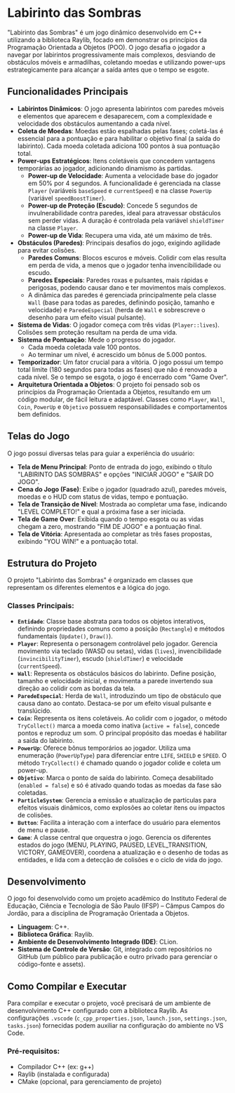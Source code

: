 # Labirinto das Sombras

"Labirinto das Sombras" é um jogo dinâmico desenvolvido em C++ utilizando a biblioteca Raylib, focado em demonstrar os princípios da Programação Orientada a Objetos (POO). O jogo desafia o jogador a navegar por labirintos progressivamente mais complexos, desviando de obstáculos móveis e armadilhas, coletando moedas e utilizando power-ups estrategicamente para alcançar a saída antes que o tempo se esgote.

## Funcionalidades Principais

* **Labirintos Dinâmicos**: O jogo apresenta labirintos com paredes móveis e elementos que aparecem e desaparecem, com a complexidade e velocidade dos obstáculos aumentando a cada nível.
* **Coleta de Moedas**: Moedas estão espalhadas pelas fases; coletá-las é essencial para a pontuação e para habilitar o objetivo final (a saída do labirinto). Cada moeda coletada adiciona 100 pontos à sua pontuação total.
* **Power-ups Estratégicos**: Itens coletáveis que concedem vantagens temporárias ao jogador, adicionando dinamismo às partidas.
    * **Power-up de Velocidade**: Aumenta a velocidade base do jogador em 50% por 4 segundos. A funcionalidade é gerenciada na classe `Player` (variáveis `baseSpeed` e `currentSpeed`) e na classe `PowerUp` (variável `speedBoostTimer`).
    * **Power-up de Proteção (Escudo)**: Concede 5 segundos de invulnerabilidade contra paredes, ideal para atravessar obstáculos sem perder vidas. A duração é controlada pela variável `shieldTimer` na classe `Player`.
    * **Power-up de Vida**: Recupera uma vida, até um máximo de três.
* **Obstáculos (Paredes)**: Principais desafios do jogo, exigindo agilidade para evitar colisões.
    * **Paredes Comuns**: Blocos escuros e móveis. Colidir com elas resulta em perda de vida, a menos que o jogador tenha invencibilidade ou escudo.
    * **Paredes Especiais**: Paredes roxas e pulsantes, mais rápidas e perigosas, podendo causar dano e ter movimentos mais complexos.
    * A dinâmica das paredes é gerenciada principalmente pela classe `Wall` (base para todas as paredes, definindo posição, tamanho e velocidade) e `ParedeEspecial` (herda de `Wall` e sobrescreve o desenho para um efeito visual pulsante).
* **Sistema de Vidas**: O jogador começa com três vidas (`Player::lives`). Colisões sem proteção resultam na perda de uma vida.
* **Sistema de Pontuação**: Mede o progresso do jogador.
    * Cada moeda coletada vale 100 pontos.
    * Ao terminar um nível, é acrescido um bônus de 5.000 pontos.
* **Temporizador**: Um fator crucial para a vitória. O jogo possui um tempo total limite (180 segundos para todas as fases) que não é renovado a cada nível. Se o tempo se esgota, o jogo é encerrado com "Game Over".
* **Arquitetura Orientada a Objetos**: O projeto foi pensado sob os princípios da Programação Orientada a Objetos, resultando em um código modular, de fácil leitura e adaptável. Classes como `Player`, `Wall`, `Coin`, `PowerUp` e `Objetivo` possuem responsabilidades e comportamentos bem definidos.

## Telas do Jogo

O jogo possui diversas telas para guiar a experiência do usuário:

* **Tela de Menu Principal**: Ponto de entrada do jogo, exibindo o título "LABIRINTO DAS SOMBRAS" e opções "INICIAR JOGO" e "SAIR DO JOGO".
* **Cena do Jogo (Fase)**: Exibe o jogador (quadrado azul), paredes móveis, moedas e o HUD com status de vidas, tempo e pontuação.
* **Tela de Transição de Nível**: Mostrada ao completar uma fase, indicando "LEVEL COMPLETO!" e qual a próxima fase a ser iniciada.
* **Tela de Game Over**: Exibida quando o tempo esgota ou as vidas chegam a zero, mostrando "FIM DE JOGO" e a pontuação final.
* **Tela de Vitória**: Apresentada ao completar as três fases propostas, exibindo "YOU WIN!" e a pontuação total.

## Estrutura do Projeto

O projeto "Labirinto das Sombras" é organizado em classes que representam os diferentes elementos e a lógica do jogo.

### Classes Principais:

* **`Entidade`**: Classe base abstrata para todos os objetos interativos, definindo propriedades comuns como a posição (`Rectangle`) e métodos fundamentais (`Update()`, `Draw()`).
* **`Player`**: Representa o personagem controlável pelo jogador. Gerencia movimento via teclado (WASD ou setas), vidas (`lives`), invencibilidade (`invincibilityTimer`), escudo (`shieldTimer`) e velocidade (`currentSpeed`).
* **`Wall`**: Representa os obstáculos básicos do labirinto. Define posição, tamanho e velocidade inicial, e movimenta a parede invertendo sua direção ao colidir com as bordas da tela.
* **`ParedeEspecial`**: Herda de `Wall`, introduzindo um tipo de obstáculo que causa dano ao contato. Destaca-se por um efeito visual pulsante e translúcido.
* **`Coin`**: Representa os itens coletáveis. Ao colidir com o jogador, o método `TryCollect()` marca a moeda como inativa (`active = false`), concede pontos e reproduz um som. O principal propósito das moedas é habilitar a saída do labirinto.
* **`PowerUp`**: Oferece bônus temporários ao jogador. Utiliza uma enumeração (`PowerUpType`) para diferenciar entre `LIFE`, `SHIELD` e `SPEED`. O método `TryCollect()` é chamado quando o jogador colide e coleta um power-up.
* **`Objetivo`**: Marca o ponto de saída do labirinto. Começa desabilitado (`enabled = false`) e só é ativado quando todas as moedas da fase são coletadas.
* **`ParticleSystem`**: Gerencia a emissão e atualização de partículas para efeitos visuais dinâmicos, como explosões ao coletar itens ou impactos de colisões.
* **`Button`**: Facilita a interação com a interface do usuário para elementos de menu e pause.
* **`Game`**: A classe central que orquestra o jogo. Gerencia os diferentes estados do jogo (MENU, PLAYING, PAUSED, LEVEL_TRANSITION, VICTORY, GAMEOVER), coordena a atualização e o desenho de todas as entidades, e lida com a detecção de colisões e o ciclo de vida do jogo.

## Desenvolvimento

O jogo foi desenvolvido como um projeto acadêmico do Instituto Federal de Educação, Ciência e Tecnologia de São Paulo (IFSP) – Câmpus Campos do Jordão, para a disciplina de Programação Orientada a Objetos.

* **Linguagem**: C++.
* **Biblioteca Gráfica**: Raylib.
* **Ambiente de Desenvolvimento Integrado (IDE)**: CLion.
* **Sistema de Controle de Versão**: Git, integrado com repositórios no GitHub (um público para publicação e outro privado para gerenciar o código-fonte e assets).

## Como Compilar e Executar

Para compilar e executar o projeto, você precisará de um ambiente de desenvolvimento C++ configurado com a biblioteca Raylib. As configurações `.vscode` (`c_cpp_properties.json`, `launch.json`, `settings.json`, `tasks.json`) fornecidas podem auxiliar na configuração do ambiente no VS Code.

### Pré-requisitos:

* Compilador C++ (ex: g++)
* Raylib (instalada e configurada)
* CMake (opcional, para gerenciamento de projeto)


